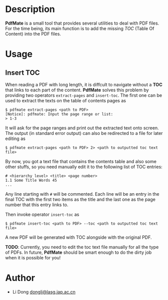 # Description

**PdfMate** is a small tool that provides several utilities to deal with PDF files. For the time being, its main function is to add the missing *TOC* (Table Of Content) into the PDF files.

# Usage

## Insert TOC

When reading a PDF with long length, it is diffcult to navigate without a **TOC** that links to each part of the content. **PdfMate** solves this problem by providing two operators `extract-pages` and `insert-toc`. The first one can be used to extract the texts on the table of contents pages as
```
$ pdfmate extract-pages <path to PDF>
[Notice]: pdfmate: Input the page range or list:
> 1-3
```
It will ask for the page ranges and print out the extracted text onto screen. The output (in standard error output)  can also be redirected to a file for later editing as
```
$ pdfmate extract-pages <path to PDF> 2> <path to outputted toc text file>
```
By now, you got a text file that contains the contents table and also some other stuffs, so you need manually edit it to the following list of TOC entries:
```
# <hierarchy level> <title> <page number>
1.1 Some Title Words 45
...
```
Any line starting with `#` will be commented. Each line will be an entry in the final TOC with the first two items as the title and the last one as the page number that this entry links to.

Then invoke operator `insert-toc` as
```
$ pdfmate insert-toc <path to PDF> --toc <path to outputted toc text file>
```
A new PDF will be generated with TOC alongside with the original PDF.

**TODO**: Currently, you need to edit the toc text file manually for all the type of PDFs. In future, **PdfMate** should be smart enough to do the dirty job when it is possible for you!

# Author
- Li Dong <dongli@lasg.iap.ac.cn>